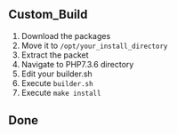## Custom_Build

1. Download the packages
2. Move it to `/opt/your_install_directory`
3. Extract the packet
4. Navigate to PHP7.3.6 directory
5. Edit your builder.sh
6. Execute `builder.sh`
7. Execute `make install`

## Done

